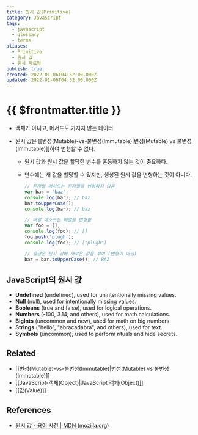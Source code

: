 ```yaml
---
title: 원시 값(Primitive)
category: JavaScript
tags:
  - javascript
  - glossary
  - terms
aliases:
  - Primitive
  - 원시 값
  - 원시 자료형
publish: true
created: 2022-01-06T04:52:00.000Z
updated: 2022-01-06T04:52:00.000Z
---
```


# {{ $frontmatter.title }}

- 객체가 아니고, 메서드도 가지지 않는 데이터
- 원시 값은 [[변성(Mutable)-vs-불변성(Immutable)|변성(Mutable) vs 불변성(Immutable)]]하여 변형할 수 없다.

  - 원시 값과 원시 값을 할당한 변수를 혼동하지 않는 것이 중요하다.
  - 변수에는 새 값을 할당할 수 있지만, 생성된 원시 값을 변형하는 것이 아니다.

    ```js
    // 문자열 메서드는 문자열을 변형하지 않음
    var bar = 'baz';
    console.log(bar); // baz
    bar.toUpperCase();
    console.log(bar); // baz

    // 배열 메소드는 배열을 변형함
    var foo = [];
    console.log(foo); // []
    foo.push('plugh');
    console.log(foo); // ["plugh"]

    // 할당은 원시 값에 새로운 값을 부여 (변형이 아님)
    bar = bar.toUpperCase(); // BAZ
    ```

## JavaScript의 원시 값

- **Undefined** (undefined), used for unintentionally missing values.
- **Null** (null), used for intentionally missing values.
- **Booleans** (true and false), used for logical operations.
- **Numbers** (-100, 3.14, and others), used for math calculations.
- **BigInts** (uncommon and new), used for math on big numbers.
- **Strings** ("hello", "abracadabra", and others), used for text.
- **Symbols** (uncommon), used to perform rituals and hide secrets.

## Related

- [[변성(Mutable)-vs-불변성(Immutable)|변성(Mutable) vs 불변성(Immutable)]]
- [[JavaScript-객체(Object)|JavaScript 객체(Object)]]
- [[값(Value)]]

## References

- [원시 값 - 용어 사전 | MDN (mozilla.org)](https://developer.mozilla.org/ko/docs/Glossary/Primitive)
